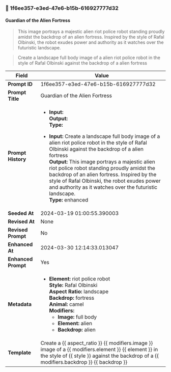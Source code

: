 

### 📜 1f6ee357-e3ed-47e6-b15b-616927777d32

#### Guardian of the Alien Fortress

> This image portrays a majestic alien riot police robot standing proudly amidst the backdrop of an alien fortress. Inspired by the style of Rafal Olbinski, the robot exudes power and authority as it watches over the futuristic landscape.

> Create a landscape full body image of a alien riot police robot in the style of Rafal Olbinski against the backdrop of a alien fortress

| Field          | Value                                                                                                                                                                      |
|----------------|----------------------------------------------------------------------------------------------------------------------------------------------------------------------------|
| **Prompt ID**  | 1f6ee357-e3ed-47e6-b15b-616927777d32                                                                                                                                                            |
| **Prompt Title**  | Guardian of the Alien Fortress                                                                                                                                                            |
| **Prompt History** | <ul><li>**Input:**  <br> **Output:**  <br> **Type:** </li></ul><ul><li>**Input:** Create a landscape full body image of a alien riot police robot in the style of Rafal Olbinski against the backdrop of a alien fortress <br> **Output:** This image portrays a majestic alien riot police robot standing proudly amidst the backdrop of an alien fortress. Inspired by the style of Rafal Olbinski, the robot exudes power and authority as it watches over the futuristic landscape. <br> **Type:** enhanced</li></ul> |
| **Seeded At** | 2024-03-19 01:00:55.390003                                                                                                                                                   |
| **Revised At** | None                                                                                                                                                   |
| **Revised Prompt** | No                                                                                                                                                                      |
| **Enhanced At** | 2024-03-30 12:14:33.013047                                                                                                                                                  |
| **Enhanced Prompt** | Yes                                                                                                                                                                    |
| **Metadata**   | <ul><li>**Element:** riot police robot <br> **Style:** Rafal Olbinski <br> **Aspect Ratio:** landscape <br> **Backdrop:** fortress <br> **Animal:** camel <br> **Modifiers:**<ul><li>**Image:** full body</li><li>**Element:** alien</li><li>**Backdrop:** alien</li></ul></li></ul> |
| **Template**   | Create a {{ aspect_ratio }} {{ modifiers.image }} image of a {{ modifiers.element }} {{ element }} in the style of {{ style }} against the backdrop of a {{ modifiers.backdrop }} {{ backdrop }}                                                                                                                                           |


